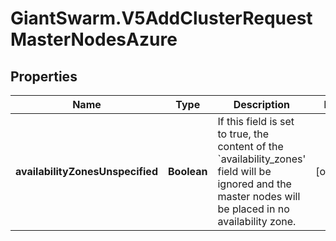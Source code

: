 # GiantSwarm.V5AddClusterRequestMasterNodesAzure

## Properties
Name | Type | Description | Notes
------------ | ------------- | ------------- | -------------
**availabilityZonesUnspecified** | **Boolean** | If this field is set to true, the content of the &#x60;availability_zones&#39; field will be ignored and the master nodes will be placed in no availability zone.  | [optional] 


